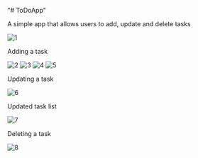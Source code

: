 "# ToDoApp" 

A simple app that allows users to add, update and delete tasks

![1](https://github.com/knuguru/ToDoApp/assets/161977397/2935c1d6-c055-463b-ae48-233df50a34d4)

Adding a task

![2](https://github.com/knuguru/ToDoApp/assets/161977397/745c739e-d5b9-4507-b48c-2d8026d5495d)
![3](https://github.com/knuguru/ToDoApp/assets/161977397/284b4608-7bb4-4dba-9933-66c2d07f02b0)
![4](https://github.com/knuguru/ToDoApp/assets/161977397/8f926ad1-a28a-480e-b9a9-b94a8c02a7d2)
![5](https://github.com/knuguru/ToDoApp/assets/161977397/eb401189-c09e-4a7a-bcc0-5fbc877a888d)

Updating a task

![6](https://github.com/knuguru/ToDoApp/assets/161977397/b8665671-d275-494b-977b-9a080c77a34d)

Updated task list

![7](https://github.com/knuguru/ToDoApp/assets/161977397/db606304-9720-4265-b42b-656eee4b60f5)

Deleting a task

![8](https://github.com/knuguru/ToDoApp/assets/161977397/bbcb9a44-5f28-499b-aab2-d51a6a6b0446)
